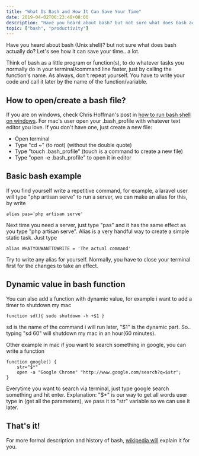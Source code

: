 ```yaml
---
title: "What Is Bash and How It Can Save Your Time"
date: 2019-04-02T06:23:48+08:00
description: "Have you heard about bash? but not sure what does bash actually do? Let's see how it can save you r time.. a lot"
topic: ["bash", "productivity"]
---
```


Have you heard about bash (Unix shell)? but not sure what does bash actually do? Let's see how it can save your time.. a lot.

Think of bash as a little program or function(s), to do whatever tasks you normally do in your terminal/command line faster, just by calling the function's name. As always, don't repeat yourself. You have to write your code and call it later by the name of the function/variable.

## How to open/create a bash file?

If you are on windows, check Chris Hoffman's post in [how to run bash shell on windows](https://www.howtogeek.com/261591/how-to-create-and-run-bash-shell-scripts-on-windows-10/). For mac's user open your .bash_profile with whatever text editor you love. If you don't have one, just create a new file:
- Open terminal
- Type "cd ~" (to root) (without the double quote)
- Type "touch .bash_profile" (touch is a command to create a new file)
- Type "open -e .bash_profile" to open it in editor

## Basic bash example

If you find yourself write a repetitive command, for example, a laravel user will type "php artisan serve" to run a server, we can make an alias for this, by write
```
alias pas='php artisan serve'
```

Next time you need a server, just type "pas" and it has the same effect as you type "php artisan serve".
Alias is a very handful way to create a simple static task. Just type
```
alias WHATYOUWANTTOWRITE = 'The actual command'
```

Try to write any alias for yourself. Normally, you have to close your terminal first for the changes to take an effect.

## Dynamic value in bash function

You can also add a function with dynamic value, for example i want to add a timer to shutdown my mac
```
function sd(){ sudo shutdown -h +$1 }
```

sd is the name of the command i will run later, "$1" is the dynamic part. So.. typing "sd 60" will shutdown my mac in an hour(60 minutes).

Other example in mac if you want to search something in google, you can write a function
```
function google() {
    str="$*"
    open -a "Google Chrome" "http://www.google.com/search?q=$str";
}
```

Everytime you want to search via terminal, just type google search something and hit enter.
Explanation: "$*" is our way to get all words user type in (get all the parameters), we pass it to "str" variable so we can use it later.

## That's it!

For more formal description and history of bash, [wikipedia will](https://en.wikipedia.org/wiki/Bash_(Unix_shell)) explain it for you.